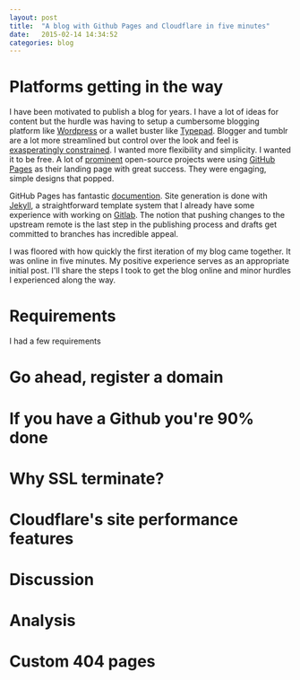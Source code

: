 ```yaml
---
layout: post
title:  "A blog with Github Pages and Cloudflare in five minutes"
date:   2015-02-14 14:34:52
categories: blog
---
```

# Platforms getting in the way
I have been motivated to publish a blog for years. I have a lot of ideas for content but the hurdle was having to setup a cumbersome blogging platform like [Wordpress][wordpress] or a wallet buster like [Typepad](http://www.typepad.com/pricing). Blogger and tumblr are a lot more streamlined but control over the look and feel is [exasperatingly constrained](https://www.tumblr.com/docs/en/custom_themes). I wanted more flexibility and simplicity. I wanted it to be free. A lot of [prominent](http://getbootstrap.com/) open-source projects were using [GitHub Pages][gh-pages] as their landing page with great success. They were engaging, simple designs that popped.

GitHub Pages has fantastic [documention][gh-docs]. Site generation is done with [Jekyll][jekyll-docs], a straightforward template system that I already have some experience with working on [Gitlab][gitlab]. The notion that pushing changes to the upstream remote is the last step in the publishing process and drafts get committed to branches has incredible appeal.

I was floored with how quickly the first iteration of my blog came together. It was online in five minutes. My positive experience serves as an appropriate initial post. I'll share the steps I took to get the blog online and minor hurdles I experienced along the way.


# Requirements

I had a few requirements

# Go ahead, register a domain

# If you have a Github you're 90% done

# Why SSL terminate?

# Cloudflare's site performance features

# Discussion

# Analysis

# Custom 404 pages

[Building a blog with Jekyll and Github pages]:      http://www.smashingmagazine.com/2014/08/01/build-blog-jekyll-github-pages/
[gh-docs]: https://help.github.com/categories/github-pages-basics/
[gh-pages]: https://pages.github.com/
[gitlab]: https://about.gitlab.com
[jekyll-docs]: http://jekyllrb.com/docs/home/
[jekyll-gh]:   https://github.com/jekyll/jekyll
[jekyll-help]: https://github.com/jekyll/jekyll-help
[wordpress]: https://wordpress.com/